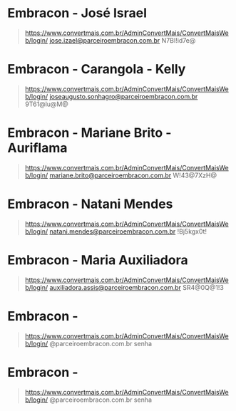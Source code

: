 # Embracon - José Israel
>https://www.convertmais.com.br/AdminConvertMais/ConvertMaisWeb/login/
>jose.izael@parceiroembracon.com.br
>N7BI!id7e@

# Embracon - Carangola - Kelly
>https://www.convertmais.com.br/AdminConvertMais/ConvertMaisWeb/login/
>joseaugusto.sonhagro@parceiroembracon.com.br
>9T61@lu@M@

# Embracon - Mariane Brito - Auriflama
>https://www.convertmais.com.br/AdminConvertMais/ConvertMaisWeb/login/
>mariane.brito@parceiroembracon.com.br
>W!43@7XzH@

# Embracon - Natani Mendes
>https://www.convertmais.com.br/AdminConvertMais/ConvertMaisWeb/login/
>natani.mendes@parceiroembracon.com.br
>!Bj5kgx0t!

# Embracon - Maria Auxiliadora
>https://www.convertmais.com.br/AdminConvertMais/ConvertMaisWeb/login/
>auxiliadora.assis@parceiroembracon.com.br
>SR4@0Q@1!3

# Embracon - 
>https://www.convertmais.com.br/AdminConvertMais/ConvertMaisWeb/login/
>@parceiroembracon.com.br
>senha

# Embracon - 
>https://www.convertmais.com.br/AdminConvertMais/ConvertMaisWeb/login/
>@parceiroembracon.com.br
>senha